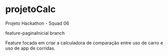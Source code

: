 # projetoCalc
Projeto Hackathon - Squad 06

feature-paginaInicial branch

Feature focada em criar a calculadora de comparação entre uso de carro e uso de app de corridas.
